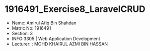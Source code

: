 <h1>1916491_Exercise8_LaravelCRUD</h1>

<ul>
  <li>Name: Amirul Afiq Bin Shahdan</li>
  <li>Matric No: 1916491</li>
  <li>Section: 3</li>
  <li>INFO 3305 | Web Application Development</li>
  <li>Lecturer: : MOHD KHAIRUL AZMI BIN HASSAN</li>
</ul>  
